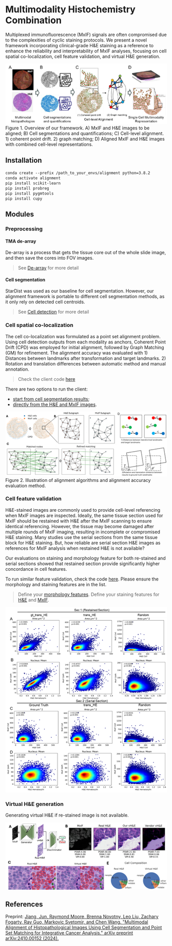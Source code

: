 # Multimodality Histochemistry Combination
Multiplexed immunofluorescence (MxIF) signals are often compromised due to the complexities of cyclic staining protocols. We present a novel framework incorporating clinical-grade H&E staining as a reference to enhance the reliability and interpretability of MxIF analyses, focusing on cell spatial co-localization, cell feature validation, and virtual H&E generation.




![Framework](./imgs/framework.png)
Figure 1. Overview of our framework. A) MxIF and H&E images to be aligned; B) Cell segmentations and quantifications; C) Cell-level alignment. 1) coherent point drift. 2) graph matching; D) Aligned MxIF and H&E images with combined cell-level representations.

## Installation
```Shell
conda create --prefix /path_to_your_envs/alignment python=3.8.2
conda activate alignment
pip install scikit-learn
pip install probreg
pip install pygmtools
pip install cupy
```

## Modules
### Preprocessing
#### TMA de-array
De-array is a process that gets the tissue core out of the whole slide image, and then save the cores into FOV images.

> See [De-array](Dearray/Readme.md) for more detail

#### Cell segmentation
StarDist was used as our baseline for cell segmentation. However, our alignment framework is portable to different cell segmentation methods, as it only rely on detected cell centroids.

> See [Cell detection](CellDetection/Readme.md) for more detail

### Cell spatial co-localization 
The cell co-localization was formulated as a point set alignment problem. Using cell detection outputs from each modality as anchors, Coherent Point Drift (CPD) was employed for
initial alignment, followed by Graph Matching (GM) for refinement. The alignment accuracy was evaluated with 1) Distances between landmarks after transformation and target landmarks. 2) Rotation and translation differences between automatic method and manual annotation. 

> Check the client code [here](release/readme.md)

There are two options to run the client:
* [start from cell segmentation results](/release#start-from-mxif-and-he-cell-segmentation-results);
* [directly from the H&E and MxIF images](release#directly-start-from-mxif-and-he-image).

![Alignment](./imgs/alignment.png)
Figure 2. Illustration of alignment algorithms and alignment accuracy evaluation method. 

### Cell feature validation
H&E-stained images are commonly used to provide cell-level referencing when MxIF images are inspected. Ideally, the same tissue section used for MxIF should be restained with H&E after
the MxIF scanning to ensure identical referencing. However, the tissue may become damaged after multiple rounds of MxIF imaging, resulting in incomplete or compromised H&E staining. Many studies use the serial sections from the same tissue block for H&E staining. But, how reliable are serial section H&E images as references for MxIF analysis when restained H&E is not available?

Our evaluations on staining and morphology feature for both re-stained and serial sections showed that restained section provide significantly higher concordance in cell features. 

To run similar feature validation, check the code [here](release/eval/cell_feature_eval.py). Please ensure the morphology and staining features are in the list.
> Define your [morphology features](https://github.com/dimi-lab/MultimodalityHistoComb/blob/71385b4f4945e3e31fd8c614af75e0ec8aa3049c/release/eval/cell_feature_eval.py#L22).
> Define your staining features for [H&E](https://github.com/dimi-lab/MultimodalityHistoComb/blob/71385b4f4945e3e31fd8c614af75e0ec8aa3049c/release/eval/cell_feature_eval.py#L27) and [MxIF](https://github.com/dimi-lab/MultimodalityHistoComb/blob/71385b4f4945e3e31fd8c614af75e0ec8aa3049c/release/eval/cell_feature_eval.py#L30).

![Feature validation](./imgs/feature_validation.png)

### Virtual H&E generation

Generating virtual H&E if re-stained image is not available.

![Virtual H&E](./imgs/virtualHE.png)


## References
Preprint: [Jiang, Jun, Raymond Moore, Brenna Novotny, Leo Liu, Zachary Fogarty, Ray Guo, Markovic Svetomir, and Chen Wang. "Multimodal Alignment of Histopathological Images Using Cell Segmentation and Point Set Matching for Integrative Cancer Analysis." arXiv preprint arXiv:2410.00152 (2024).](https://arxiv.org/abs/2410.00152)
